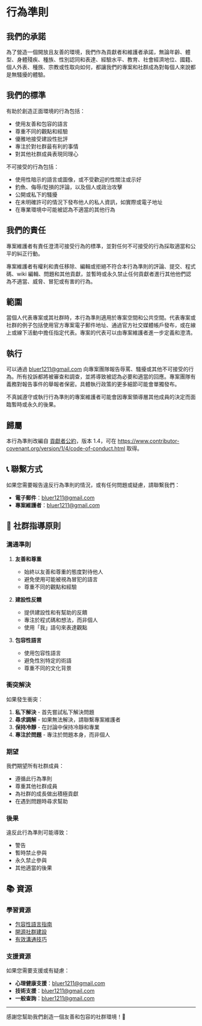 # 行為準則

## 我們的承諾

為了營造一個開放且友善的環境，我們作為貢獻者和維護者承諾，無論年齡、體型、身體殘疾、種族、性別認同和表達、經驗水平、教育、社會經濟地位、國籍、個人外表、種族、宗教或性取向如何，都讓我們的專案和社群成為對每個人來說都是無騷擾的體驗。

## 我們的標準

有助於創造正面環境的行為包括：

* 使用友善和包容的語言
* 尊重不同的觀點和經驗
* 優雅地接受建設性批評
* 專注於對社群最有利的事情
* 對其他社群成員表現同理心

不可接受的行為包括：

* 使用性暗示的語言或圖像，或不受歡迎的性關注或示好
* 釣魚、侮辱/貶損的評論，以及個人或政治攻擊
* 公開或私下的騷擾
* 在未明確許可的情況下發布他人的私人資訊，如實際或電子地址
* 在專業環境中可能被認為不適當的其他行為

## 我們的責任

專案維護者有責任澄清可接受行為的標準，並對任何不可接受的行為採取適當和公平的糾正行動。

專案維護者有權利和責任移除、編輯或拒絕不符合本行為準則的評論、提交、程式碼、wiki 編輯、問題和其他貢獻，並暫時或永久禁止任何貢獻者進行其他他們認為不適當、威脅、冒犯或有害的行為。

## 範圍

當個人代表專案或其社群時，本行為準則適用於專案空間和公共空間。代表專案或社群的例子包括使用官方專案電子郵件地址、通過官方社交媒體帳戶發布，或在線上或線下活動中擔任指定代表。專案的代表可以由專案維護者進一步定義和澄清。

## 執行

可以通過 [bluer1211@gmail.com](mailto:bluer1211@gmail.com) 向專案團隊報告辱罵、騷擾或其他不可接受的行為。所有投訴都將被審查和調查，並將導致被認為必要和適當的回應。專案團隊有義務對報告事件的舉報者保密。具體執行政策的更多細節可能會單獨發布。

不真誠遵守或執行行為準則的專案維護者可能會因專案領導層其他成員的決定而面臨暫時或永久的後果。

## 歸屬

本行為準則改編自 [貢獻者公約](https://www.contributor-covenant.org)，版本 1.4，可在 https://www.contributor-covenant.org/version/1/4/code-of-conduct.html 取得。

## 📞 聯繫方式

如果您需要報告違反行為準則的情況，或有任何問題或疑慮，請聯繫我們：

- **電子郵件**：[bluer1211@gmail.com](mailto:bluer1211@gmail.com)
- **專案維護者**：[bluer1211@gmail.com](mailto:bluer1211@gmail.com)

## 🤝 社群指導原則

### 溝通準則

1. **友善和尊重**
   - 始終以友善和尊重的態度對待他人
   - 避免使用可能被視為冒犯的語言
   - 尊重不同的觀點和經驗

2. **建設性反饋**
   - 提供建設性和有幫助的反饋
   - 專注於程式碼和想法，而非個人
   - 使用「我」語句來表達觀點

3. **包容性語言**
   - 使用包容性語言
   - 避免性別特定的術語
   - 尊重不同的文化背景

### 衝突解決

如果發生衝突：

1. **私下解決** - 首先嘗試私下解決問題
2. **尋求調解** - 如果無法解決，請聯繫專案維護者
3. **保持冷靜** - 在討論中保持冷靜和專業
4. **專注於問題** - 專注於問題本身，而非個人

### 期望

我們期望所有社群成員：

- 遵循此行為準則
- 尊重其他社群成員
- 為社群的成長做出積極貢獻
- 在遇到問題時尋求幫助

### 後果

違反此行為準則可能導致：

- 警告
- 暫時禁止參與
- 永久禁止參與
- 其他適當的後果

## 📚 資源

### 學習資源

- [包容性語言指南](https://inclusivelanguage.com/)
- [開源社群建設](https://opensource.guide/)
- [有效溝通技巧](https://www.communication-skills.com/)

### 支援資源

如果您需要支援或有疑慮：

- **心理健康支援**：[bluer1211@gmail.com](mailto:bluer1211@gmail.com)
- **技術支援**：[bluer1211@gmail.com](mailto:bluer1211@gmail.com)
- **一般查詢**：[bluer1211@gmail.com](mailto:bluer1211@gmail.com)

---

感謝您幫助我們創造一個友善和包容的社群環境！🎉

